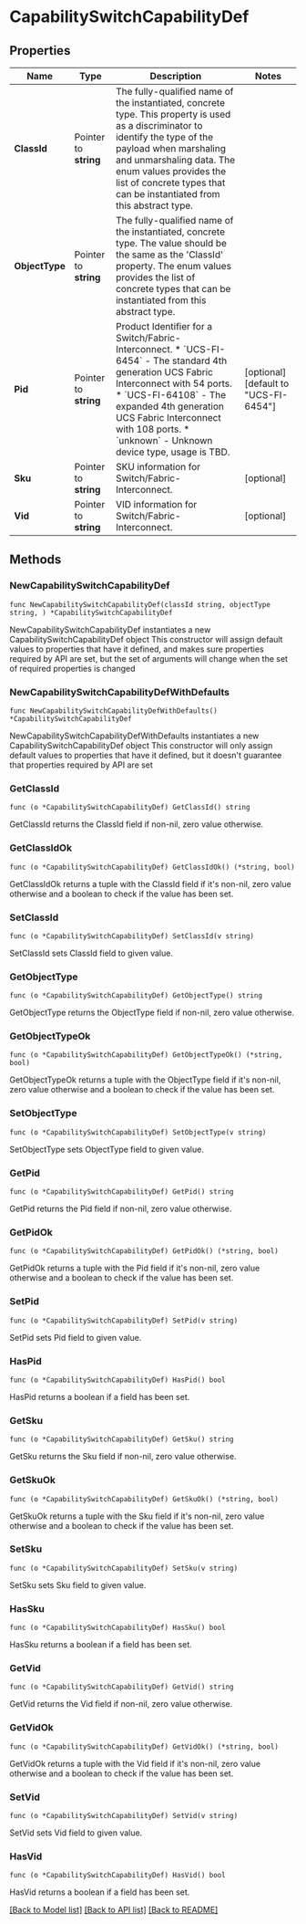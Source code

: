 # CapabilitySwitchCapabilityDef

## Properties

Name | Type | Description | Notes
------------ | ------------- | ------------- | -------------
**ClassId** | Pointer to **string** | The fully-qualified name of the instantiated, concrete type. This property is used as a discriminator to identify the type of the payload when marshaling and unmarshaling data. The enum values provides the list of concrete types that can be instantiated from this abstract type. | 
**ObjectType** | Pointer to **string** | The fully-qualified name of the instantiated, concrete type. The value should be the same as the &#39;ClassId&#39; property. The enum values provides the list of concrete types that can be instantiated from this abstract type. | 
**Pid** | Pointer to **string** | Product Identifier for a Switch/Fabric-Interconnect. * &#x60;UCS-FI-6454&#x60; - The standard 4th generation UCS Fabric Interconnect with 54 ports. * &#x60;UCS-FI-64108&#x60; - The expanded 4th generation UCS Fabric Interconnect with 108 ports. * &#x60;unknown&#x60; - Unknown device type, usage is TBD. | [optional] [default to "UCS-FI-6454"]
**Sku** | Pointer to **string** | SKU information for Switch/Fabric-Interconnect. | [optional] 
**Vid** | Pointer to **string** | VID information for Switch/Fabric-Interconnect. | [optional] 

## Methods

### NewCapabilitySwitchCapabilityDef

`func NewCapabilitySwitchCapabilityDef(classId string, objectType string, ) *CapabilitySwitchCapabilityDef`

NewCapabilitySwitchCapabilityDef instantiates a new CapabilitySwitchCapabilityDef object
This constructor will assign default values to properties that have it defined,
and makes sure properties required by API are set, but the set of arguments
will change when the set of required properties is changed

### NewCapabilitySwitchCapabilityDefWithDefaults

`func NewCapabilitySwitchCapabilityDefWithDefaults() *CapabilitySwitchCapabilityDef`

NewCapabilitySwitchCapabilityDefWithDefaults instantiates a new CapabilitySwitchCapabilityDef object
This constructor will only assign default values to properties that have it defined,
but it doesn't guarantee that properties required by API are set

### GetClassId

`func (o *CapabilitySwitchCapabilityDef) GetClassId() string`

GetClassId returns the ClassId field if non-nil, zero value otherwise.

### GetClassIdOk

`func (o *CapabilitySwitchCapabilityDef) GetClassIdOk() (*string, bool)`

GetClassIdOk returns a tuple with the ClassId field if it's non-nil, zero value otherwise
and a boolean to check if the value has been set.

### SetClassId

`func (o *CapabilitySwitchCapabilityDef) SetClassId(v string)`

SetClassId sets ClassId field to given value.


### GetObjectType

`func (o *CapabilitySwitchCapabilityDef) GetObjectType() string`

GetObjectType returns the ObjectType field if non-nil, zero value otherwise.

### GetObjectTypeOk

`func (o *CapabilitySwitchCapabilityDef) GetObjectTypeOk() (*string, bool)`

GetObjectTypeOk returns a tuple with the ObjectType field if it's non-nil, zero value otherwise
and a boolean to check if the value has been set.

### SetObjectType

`func (o *CapabilitySwitchCapabilityDef) SetObjectType(v string)`

SetObjectType sets ObjectType field to given value.


### GetPid

`func (o *CapabilitySwitchCapabilityDef) GetPid() string`

GetPid returns the Pid field if non-nil, zero value otherwise.

### GetPidOk

`func (o *CapabilitySwitchCapabilityDef) GetPidOk() (*string, bool)`

GetPidOk returns a tuple with the Pid field if it's non-nil, zero value otherwise
and a boolean to check if the value has been set.

### SetPid

`func (o *CapabilitySwitchCapabilityDef) SetPid(v string)`

SetPid sets Pid field to given value.

### HasPid

`func (o *CapabilitySwitchCapabilityDef) HasPid() bool`

HasPid returns a boolean if a field has been set.

### GetSku

`func (o *CapabilitySwitchCapabilityDef) GetSku() string`

GetSku returns the Sku field if non-nil, zero value otherwise.

### GetSkuOk

`func (o *CapabilitySwitchCapabilityDef) GetSkuOk() (*string, bool)`

GetSkuOk returns a tuple with the Sku field if it's non-nil, zero value otherwise
and a boolean to check if the value has been set.

### SetSku

`func (o *CapabilitySwitchCapabilityDef) SetSku(v string)`

SetSku sets Sku field to given value.

### HasSku

`func (o *CapabilitySwitchCapabilityDef) HasSku() bool`

HasSku returns a boolean if a field has been set.

### GetVid

`func (o *CapabilitySwitchCapabilityDef) GetVid() string`

GetVid returns the Vid field if non-nil, zero value otherwise.

### GetVidOk

`func (o *CapabilitySwitchCapabilityDef) GetVidOk() (*string, bool)`

GetVidOk returns a tuple with the Vid field if it's non-nil, zero value otherwise
and a boolean to check if the value has been set.

### SetVid

`func (o *CapabilitySwitchCapabilityDef) SetVid(v string)`

SetVid sets Vid field to given value.

### HasVid

`func (o *CapabilitySwitchCapabilityDef) HasVid() bool`

HasVid returns a boolean if a field has been set.


[[Back to Model list]](../README.md#documentation-for-models) [[Back to API list]](../README.md#documentation-for-api-endpoints) [[Back to README]](../README.md)


